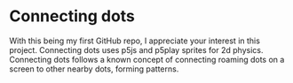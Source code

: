 <h1>Connecting dots</h1>
<p>With this being my first GitHub repo, I appreciate your interest in this project. Connecting dots uses p5js and p5play sprites for 2d physics. Connecting dots follows a known concept of connecting roaming dots on a screen to other nearby dots, forming patterns.</p>
